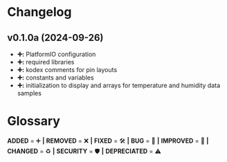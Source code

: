 # Changelog

## v0.1.0a (2024-09-26)
- **➕:** PlatformIO configuration
- **➕:** required libraries
- **➕:** kodex comments for pin layouts
- **➕:** constants and variables
- **➕:** initialization to display and arrays for temperature and humidity data samples
  
# Glossary
**ADDED** = ➕ **|**
**REMOVED** = ❌ **|**
**FIXED** = 🛠️ **|**
**BUG** = 🐞 **|**
**IMPROVED** = 🚀 **|**
**CHANGED** = ♻️ **|**
**SECURITY** = 🛡️ **|**
**DEPRECIATED** = ⚠️
